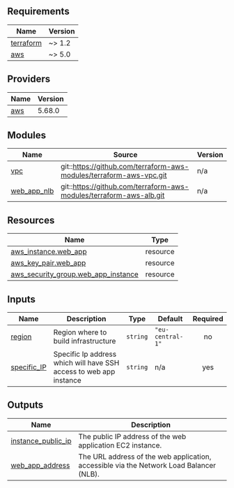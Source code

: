 <!-- BEGIN_TF_DOCS -->
## Requirements

| Name | Version |
|------|---------|
| <a name="requirement_terraform"></a> [terraform](#requirement\_terraform) | ~> 1.2 |
| <a name="requirement_aws"></a> [aws](#requirement\_aws) | ~> 5.0 |

## Providers

| Name | Version |
|------|---------|
| <a name="provider_aws"></a> [aws](#provider\_aws) | 5.68.0 |

## Modules

| Name | Source | Version |
|------|--------|---------|
| <a name="module_vpc"></a> [vpc](#module\_vpc) | git::https://github.com/terraform-aws-modules/terraform-aws-vpc.git | n/a |
| <a name="module_web_app_nlb"></a> [web\_app\_nlb](#module\_web\_app\_nlb) | git::https://github.com/terraform-aws-modules/terraform-aws-alb.git | n/a |

## Resources

| Name | Type |
|------|------|
| [aws_instance.web_app](https://registry.terraform.io/providers/hashicorp/aws/latest/docs/resources/instance) | resource |
| [aws_key_pair.web_app](https://registry.terraform.io/providers/hashicorp/aws/latest/docs/resources/key_pair) | resource |
| [aws_security_group.web_app_instance](https://registry.terraform.io/providers/hashicorp/aws/latest/docs/resources/security_group) | resource |

## Inputs

| Name | Description | Type | Default | Required |
|------|-------------|------|---------|:--------:|
| <a name="input_region"></a> [region](#input\_region) | Region where to build infrastructure | `string` | `"eu-central-1"` | no |
| <a name="input_specific_IP"></a> [specific\_IP](#input\_specific\_IP) | Specific Ip address which will have SSH access to web app instance | `string` | n/a | yes |

## Outputs

| Name | Description |
|------|-------------|
| <a name="output_instance_public_ip"></a> [instance\_public\_ip](#output\_instance\_public\_ip) | The public IP address of the web application EC2 instance. |
| <a name="output_web_app_address"></a> [web\_app\_address](#output\_web\_app\_address) | The URL address of the web application, accessible via the Network Load Balancer (NLB). |
<!-- END_TF_DOCS -->